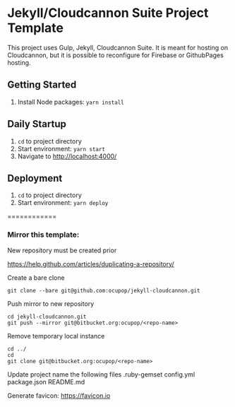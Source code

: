 # Jekyll/Cloudcannon Suite Project Template #

This project uses Gulp, Jekyll, Cloudcannon Suite. It is meant for hosting on Cloudcannon, but it is possible to reconfigure for Firebase or GithubPages hosting.

## Getting Started ##
1. Install Node packages: `yarn install`

## Daily Startup ##
1. `cd` to project directory
2. Start environment: `yarn start`
3. Navigate to [http://localhost:4000/](http://localhost:4000/)

## Deployment ##
1. `cd` to project directory
2. Start environment: `yarn deploy`


============

### Mirror this template: ###
New repository must be created prior

https://help.github.com/articles/duplicating-a-repository/

Create a bare clone

`git clone --bare git@github.com:ocupop/jekyll-cloudcannon.git`

Push mirror to new repository

```
cd jekyll-cloudcannon.git
git push --mirror git@bitbucket.org:ocupop/<repo-name>
```

Remove temporary local instance

```
cd ../
cd
git clone git@bitbucket.org:ocupop/<repo-name>
```
Update project name the following files
.ruby-gemset
config.yml
package.json
README.md

Generate favicon: https://favicon.io